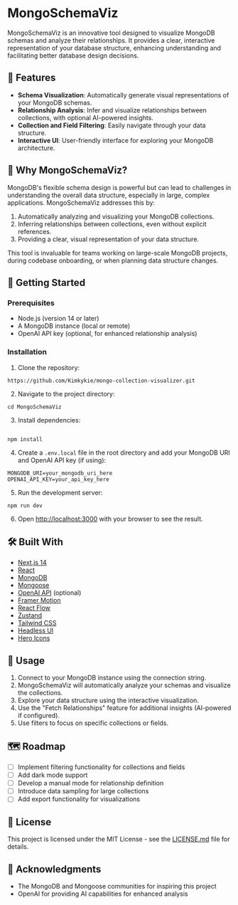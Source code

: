# MongoSchemaViz

MongoSchemaViz is an innovative tool designed to visualize MongoDB schemas and analyze their relationships. It provides a clear, interactive representation of your database structure, enhancing understanding and facilitating better database design decisions.

## 🌟 Features

- **Schema Visualization**: Automatically generate visual representations of your MongoDB schemas.
- **Relationship Analysis**: Infer and visualize relationships between collections, with optional AI-powered insights.
- **Collection and Field Filtering**: Easily navigate through your data structure.
- **Interactive UI**: User-friendly interface for exploring your MongoDB architecture.

## 🧠 Why MongoSchemaViz?

MongoDB's flexible schema design is powerful but can lead to challenges in understanding the overall data structure, especially in large, complex applications. MongoSchemaViz addresses this by:

1. Automatically analyzing and visualizing your MongoDB collections.
2. Inferring relationships between collections, even without explicit references.
3. Providing a clear, visual representation of your data structure.

This tool is invaluable for teams working on large-scale MongoDB projects, during codebase onboarding, or when planning data structure changes.

## 🚀 Getting Started

### Prerequisites

- Node.js (version 14 or later)
- A MongoDB instance (local or remote)
- OpenAI API key (optional, for enhanced relationship analysis)

### Installation

1. Clone the repository:
```code
https://github.com/Kimkykie/mongo-collection-visualizer.git
```

2. Navigate to the project directory:
```code
cd MongoSchemaViz
```

3. Install dependencies:
```

npm install
```

4. Create a `.env.local` file in the root directory and add your MongoDB URI and OpenAI API key (if using):
```code
MONGODB_URI=your_mongodb_uri_here
OPENAI_API_KEY=your_api_key_here
```

5. Run the development server:

```code
npm run dev
```

6. Open [http://localhost:3000](http://localhost:3000) with your browser to see the result.

## 🛠️ Built With

- [Next.js 14](https://nextjs.org/)
- [React](https://reactjs.org/)
- [MongoDB](https://www.mongodb.com/)
- [Mongoose](https://mongoosejs.com/)
- [OpenAI API](https://openai.com/) (optional)
- [Framer Motion](https://www.framer.com/motion/)
- [React Flow](https://reactflow.dev/)
- [Zustand](https://github.com/pmndrs/zustand)
- [Tailwind CSS](https://tailwindcss.com/)
- [Headless UI](https://headlessui.dev/)
- [Hero Icons](https://heroicons.com/)

## 📘 Usage

1. Connect to your MongoDB instance using the connection string.
2. MongoSchemaViz will automatically analyze your schemas and visualize the collections.
3. Explore your data structure using the interactive visualization.
4. Use the "Fetch Relationships" feature for additional insights (AI-powered if configured).
5. Use filters to focus on specific collections or fields.

## 🗺️ Roadmap

- [ ] Implement filtering functionality for collections and fields
- [ ] Add dark mode support
- [ ] Develop a manual mode for relationship definition
- [ ] Introduce data sampling for large collections
- [ ] Add export functionality for visualizations

## 📄 License

This project is licensed under the MIT License - see the [LICENSE.md](LICENSE.md) file for details.

## 🙏 Acknowledgments

- The MongoDB and Mongoose communities for inspiring this project
- OpenAI for providing AI capabilities for enhanced  analysis
